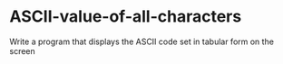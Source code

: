 # ASCII-value-of-all-characters
Write a program that displays the ASCII code set in tabular form on the screen
